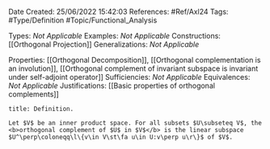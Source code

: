 <div class="topSpace"></div>

Date Created: 25/06/2022 15:42:03
References: #Ref/Axl24
Tags: #Type/Definition #Topic/Functional_Analysis

Types: <i>Not Applicable</i>
Examples: <i>Not Applicable</i>
Constructions: [[Orthogonal Projection]]
Generalizations: <i>Not Applicable</i>

Properties: [[Orthogonal Decomposition]], [[Orthogonal complementation is an involution]], [[Orthogonal complement of invariant subspace is invariant under self-adjoint operator]]
Sufficiencies: <i>Not Applicable</i>
Equivalences: <i>Not Applicable</i>
Justifications: [[Basic properties of orthogonal complements]]

``` ad-Definition
title: Definition.

Let $V$ be an inner product space. For all subsets $U\subseteq V$, the <b>orthogonal complement of $U$ in $V$</b> is the linear subspace $U^\perp\coloneqq\l\{v\in V\st\fa u\in U:v\perp u\r\}$ of $V$.

```
